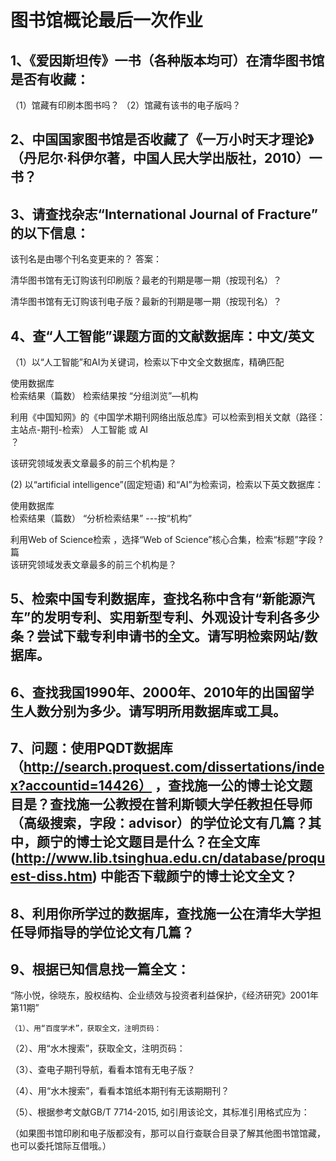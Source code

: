 # 图书馆概论最后一次作业
## 1、《爱因斯坦传》一书（各种版本均可）在清华图书馆是否有收藏：
（1）馆藏有印刷本图书吗？
（2）馆藏有该书的电子版吗？ 


## 2、中国国家图书馆是否收藏了《一万小时天才理论》（丹尼尔·科伊尔著，中国人民大学出版社，2010）一书？



## 3、请查找杂志“International Journal of Fracture” 的以下信息：


该刊名是由哪个刊名变更来的？ 
答案：

清华图书馆有无订购该刊印刷版？最老的刊期是哪一期（按现刊名）？

清华图书馆有无订购该刊电子版？最新的刊期是哪一期（按现刊名）？



## 4、查“人工智能”课题方面的文献数据库：中文/英文

（1）以“人工智能”和AI为关键词，检索以下中文全文数据库，精确匹配


使用数据库	
检索结果（篇数）	检索结果按
“分组浏览”—机构

利用《中国知网》的《中国学术期刊网络出版总库》可以检索到相关文献（路径：主站点-期刊-检索）
人工智能 或 AI	
？            
	
该研究领域发表文章最多的前三个机构是？









(2) 以“artificial intelligence”(固定短语) 和“AI”为检索词，检索以下英文数据库：


使用数据库	
检索结果（篇数）	“分析检索结果”
---按“机构”

利用Web of Science检索 ，选择“Web of Science”核心合集，检索“标题”字段	
?            篇	
该研究领域发表文章最多的前三个机构是？







## 5、检索中国专利数据库，查找名称中含有“新能源汽车”的发明专利、实用新型专利、外观设计专利各多少条？尝试下载专利申请书的全文。请写明检索网站/数据库。



## 6、查找我国1990年、2000年、2010年的出国留学生人数分别为多少。请写明所用数据库或工具。



## 7、问题：使用PQDT数据库（http://search.proquest.com/dissertations/index?accountid=14426） ，查找施一公的博士论文题目是？查找施一公教授在普利斯顿大学任教担任导师（高级搜索，字段：advisor）的学位论文有几篇？其中，颜宁的博士论文题目是什么？在全文库(http://www.lib.tsinghua.edu.cn/database/proquest-diss.htm) 中能否下载颜宁的博士论文全文？




## 8、利用你所学过的数据库，查找施一公在清华大学担任导师指导的学位论文有几篇？





## 9、根据已知信息找一篇全文：

“陈小悦，徐晓东，股权结构、企业绩效与投资者利益保护，《经济研究》2001年第11期”

	（1）、用“百度学术”，获取全文，注明页码：

（2）、用“水木搜索”，获取全文，注明页码： 

  （3）、查电子期刊导航，看看本馆有无电子版？

（4）、用“水木搜索”，看看本馆纸本期刊有无该期期刊？

（5）、根据参考文献GB/T 7714-2015, 如引用该论文，其标准引用格式应为：

（如果图书馆印刷和电子版都没有，那可以自行查联合目录了解其他图书馆馆藏，也可以委托馆际互借哦。）
